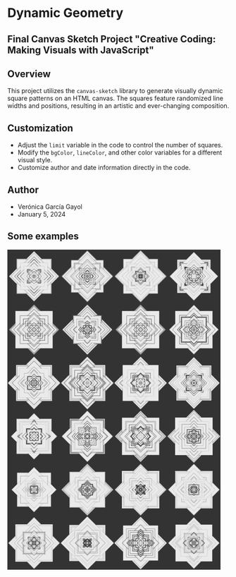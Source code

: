 # Dynamic Geometry
## Final Canvas Sketch Project "Creative Coding: Making Visuals with JavaScript"

## Overview

This project utilizes the `canvas-sketch` library to generate visually dynamic square patterns on an HTML canvas. The squares feature randomized line widths and positions, resulting in an artistic and ever-changing composition.

## Customization

- Adjust the `limit` variable in the code to control the number of squares.
- Modify the `bgColor`, `lineColor`, and other color variables for a different visual style.
- Customize author and date information directly in the code.


## Author

- Verónica García Gayol
- January 5, 2024
  
## Some examples
<div style="display:flex;">
  <img src="./output/2024.01.05-18.53.11.png" width="24%" />
  <img src="./output/2024.01.05-18.53.26.png" width="24%" />
  <img src="./output/2024.01.05-18.53.36.png" width="24%" />
  <img src="./output/2024.01.05-18.56.00.png" width="24%" />
</div>
<div style="display:flex;">
  <img src="./output/2024.01.05-18.56.49.png" width="24%" />
  <img src="./output/2024.01.05-18.56.43.png" width="24%" />
  <img src="./output/2024.01.05-18.56.49.png" width="24%" />
  <img src="./output/2024.01.05-18.56.51.png" width="24%" />
</div>
<div style="display:flex;">
  <img src="./output/2024.01.05-18.56.56.png" width="24%" />
  <img src="./output/2024.01.05-18.56.57.png" width="24%" />
  <img src="./output/2024.01.05-18.57.00.png" width="24%" />
  <img src="./output/2024.01.05-18.57.10.png" width="24%" />
</div>
<div style="display:flex;">
  <img src="./output/2024.01.05-18.59.08.png" width="24%" />
  <img src="./output/2024.01.05-18.59.19.png" width="24%" />
  <img src="./output/2024.01.05-18.59.21.png" width="24%" />
  <img src="./output/2024.01.05-19.00.18.png" width="24%" />
</div>
<div style="display:flex;">
  <img src="./output/2024.01.05-19.00.37.png" width="24%" />
  <img src="./output/2024.01.05-19.01.26.png" width="24%" />
  <img src="./output/2024.01.05-19.01.28.png" width="24%" />
  <img src="./output/2024.01.05-19.01.29.png" width="24%" />
</div>
<div style="display:flex;">
  <img src="./output/2024.01.05-19.01.30.png" width="24%" />
  <img src="./output/2024.01.05-19.01.46.png" width="24%" />
  <img src="./output/2024.01.05-19.03.32.png" width="24%" />
  <img src="./output/2024.01.05-19.03.57.png" width="24%" />
</div>

